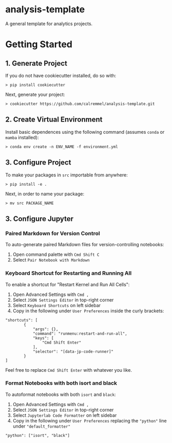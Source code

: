 # analysis-template

A general template for analytics projects.

# Getting Started

## 1. Generate Project

If you do not have cookiecutter installed, do so with:

```
> pip install cookiecutter
```

Next, generate your project:

```
> cookiecutter https://github.com/calremmel/analysis-template.git
```

## 2. Create Virtual Environment

Install basic dependences using the following command (assumes `conda` or `mamba` installed):

```
> conda env create -n ENV_NAME -f environment.yml
```

## 3. Configure Project

To make your packages in `src` importable from anywhere:

```
> pip install -e .
```

Next, in order to name your package:

```
> mv src PACKAGE_NAME
```

## 3. Configure Jupyter

### Paired Markdown for Version Control

To auto-generate paired Markdown files for version-controlling notebooks:

1. Open command palette with `Cmd Shift C`
2. Select `Pair Notebook with Markdown`

### Keyboard Shortcut for Restarting and Running All

To enable a shortcut for "Restart Kernel and Run All Cells":

1. Open Advanced Settings with `Cmd ,`
2. Select `JSON Settings Editor` in top-right corner
3. Select `Keyboard Shortcuts` on left sidebar
4. Copy in the following under `User Preferences` inside the curly brackets:

```
"shortcuts": [
        {
            "args": {},
            "command": "runmenu:restart-and-run-all",
            "keys": [
                "Cmd Shift Enter"
            ],
            "selector": "[data-jp-code-runner]"
        }
]
```

Feel free to replace `Cmd Shift Enter` with whatever you like.

### Format Notebooks with both isort and black

To autoformat notebooks with both `isort` and `black`:

1. Open Advanced Settings with `Cmd ,`
2. Select `JSON Settings Editor` in top-right corner
3. Select `Jupyterlab Code Formatter` on left sidebar
4. Copy in the following under `User Preferences` replacing the `"python"` line under `"default_formatter"`

```
"python": ["isort", "black"]
```